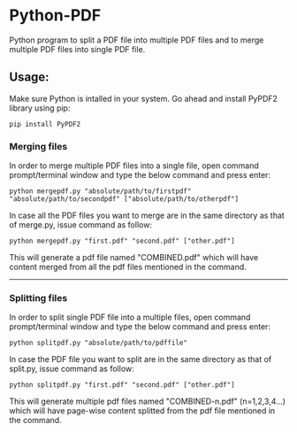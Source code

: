 # Python-PDF
Python program to split a PDF file into multiple PDF files and to merge multiple PDF files into single PDF file.

## Usage:

Make sure Python is intalled in your system. Go ahead and install PyPDF2 library using pip:

```pip install PyPDF2```

### Merging files

In order to merge multiple PDF files into a single file, open command prompt/terminal window and type the below command and press enter:

```python mergepdf.py "absolute/path/to/firstpdf" "absolute/path/to/secondpdf" ["absolute/path/to/otherpdf"]```

In case all the PDF files you want to merge are in the same directory as that of merge.py, issue command as follow:

```python mergepdf.py "first.pdf" "second.pdf" ["other.pdf"]```

This will generate a pdf file named "COMBINED.pdf" which will have content merged from all the pdf files mentioned in the command.

***
### Splitting files

In order to split single PDF file into a multiple files, open command prompt/terminal window and type the below command and press enter:

```python splitpdf.py "absolute/path/to/pdffile"```

In case the PDF file you want to split are in the same directory as that of split.py, issue command as follow:

```python splitpdf.py "first.pdf" "second.pdf" ["other.pdf"]```

This will generate multiple pdf files named "COMBINED-n.pdf" (n=1,2,3,4...) which will have page-wise content splitted from the pdf file mentioned in the command.
